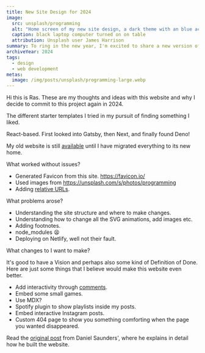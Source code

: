 ```yaml
---
title: New Site Design for 2024
image:
  src: unsplash/programming
  alt: "Home screen of my new site design, a dark theme with an blue accent. The main heading says 'Designer, reader, and writer' and the main focus is a box that shows various current interests."
  caption: black laptop computer turned on on table
  attribution: Unsplash user James Harrison
summary: To ring in the new year, I'm excited to share a new version of this site with a fresh design, built with Deno Lume.
archiveYear: 2024
tags:
  - design
  - web development
metas:
  image: /img/posts/unsplash/programming-large.webp
---
```


Hi this is Ras. These are my thoughts and ideas with this website and why I decide to commit to this project again in 2024.

The different starter templates I tried in my pursuit of finding something I liked.

React-based. First looked into Gatsby, then Next, and finally found Deno!

My old website is still [available](https://rasmus-nordling.netlify.app/) until I have migrated everything to its new home.

What worked without issues?

- Generated Favicon from this site. https://favicon.io/
- Used images from https://unsplash.com/s/photos/programming
- Adding [relative URLs](https://lume.land/plugins/relative_urls/).

What problems arose?

- Understanding the site structure and where to make changes.
- Understanding how to change all the SVG animations, add images etc.
- Adding footnotes.
- node_modules 😫
- Deploying on Netlify, well not their fault.

What changes to I want to make?

It's good to have a Vision and perhaps also some kind of Definition of Done.
Here are just some things that I believe would make this website even better.

- Add interactivity through [comments](https://joshcollinsworth.com/blog/add-blog-comments-static-site).
- Embed some small games.
- Use MDX?
- Spotify plugin to show playlists inside my posts.
- Embed interactive Instagram posts.
- Custom 404 page to show you something comforting when the page you wanted disappeared.

Read the [original post](https://daniel-saunders.com/posts/notes/new-site-design-for-2024/) from Daniel Saunders', where he explains in detail how he built the website.
